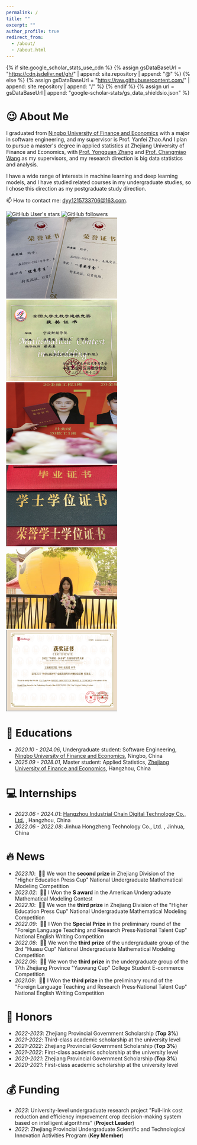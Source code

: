 ```yaml
---
permalink: /
title: ""
excerpt: ""
author_profile: true
redirect_from: 
  - /about/
  - /about.html
---
```


{% if site.google_scholar_stats_use_cdn %}
{% assign gsDataBaseUrl = "https://cdn.jsdelivr.net/gh/" | append: site.repository | append: "@" %}
{% else %}
{% assign gsDataBaseUrl = "https://raw.githubusercontent.com/" | append: site.repository | append: "/" %}
{% endif %}
{% assign url = gsDataBaseUrl | append: "google-scholar-stats/gs_data_shieldsio.json" %}

<span class='anchor' id='about-me'></span>
# 😉 About Me
I graduated from [Ningbo University of Finance and Economics](https://www.nbufe.edu.cn/) with a major in software engineering, and my supervisor is Prof. Yanfei Zhao.And I plan to pursue a master's degree in applied statistics at Zhejiang University of Finance and Economics, with [Prof. Yongquan Zhang](https://person.zufe.edu.cn/ZhangYongquan/zh_CN/index.htm) and [Prof. Changmiao Wang](https://www.sribd.cn/teacher/505).as my supervisors, and my research direction is big data statistics and analysis.

I have a wide range of interests in machine learning and deep learning models, and I have studied related courses in my undergraduate studies, so I chose this direction as my postgraduate study direction. 

📫 How to contact me: [dyy1215733706@163.com](dyy1215733706@163.com).

<img alt="GitHub User's stars" src="https://img.shields.io/github/stars/benny0323">
<img alt="GitHub followers" src="https://img.shields.io/github/followers/benny0323">


<div class='photo-box'>
  <div class='photo-box-image'><div><img src='images/1.jpg' alt="sym" width="300" height="220"></div></div>
  <div class='photo-box-image'><div><img src='images/2.png' alt="sym" width="300" height="220"></div></div>
  <div class='photo-box-image'><div><img src='images/3.jpg' alt="sym" width="300" height="220"></div></div>
  <div class='photo-box-image'><div><img src='images/4.png' alt="sym" width="300" height="220"></div></div>
  <div class='photo-box-image'><div><img src='images/5.jpg' alt="sym" width="300" height="220"></div></div>
  <div class='photo-box-image'><div><img src='images/6.png' alt="sym" width="300" height="220"></div></div>
</div>



# 📖 Educations
- *2020.10 - 2024.06*, Undergraduate student: Software Engineering, [Ningbo University of Finance and Economics](https://www.nbufe.edu.cn/), Ningbo, China
- *2025.09 - 2028.01*, Master student: Applied Statistics, [Zhejiang University of Finance and Economics](https://gs.zufe.edu.cn/), Hangzhou, China

# 💻 Internships
- *2023.06 - 2024.01*: [Hangzhou Industrial Chain Digital Technology Co., Ltd.](https://www.induschain.cn/) , Hangzhou, China
- *2022.06 - 2022.08*: Jinhua Hongzheng Technology Co., Ltd. , Jinhua, China

# 🔥 News

- *2023.10*: &nbsp;🎉🎉 We won the **second prize** in Zhejiang Division of the "Higher Education Press Cup" National Undergraduate Mathematical Modeling Competition
- *2023.02*: &nbsp;🎉🎉 I Won the **S award** in the American Undergraduate Mathematical Modeling Contest
- *2022.10*: &nbsp;🎉🎉 We won the **third prize** in Zhejiang Division of the "Higher Education Press Cup" National Undergraduate Mathematical Modeling Competition
- *2022.09*: &nbsp;🎉🎉 I Won the **Special Prize** in the preliminary round of the "Foreign Language Teaching and Research Press·National Talent Cup" National English Writing Competition
- *2022.08*: &nbsp;🎉🎉 We won the **third prize** of the undergraduate group of the 3rd "Huasu Cup" National Undergraduate Mathematical Modeling Competition
- *2022.06*: &nbsp;🎉🎉 We won the **third prize** in the undergraduate group of the 17th Zhejiang Province "Yaowang Cup" College Student E-commerce Competition
- *2021.09*: &nbsp;🎉🎉 I Won the **third prize** in the preliminary round of the "Foreign Language Teaching and Research Press·National Talent Cup" National English Writing Competition

# 🏅 Honors

- *2022-2023*: Zhejiang Provincial Government Scholarship (**Top 3%**)
- *2021-2022*: Third-class academic scholarship at the university level
- *2021-2022*: Zhejiang Provincial Government Scholarship (**Top 3%**)
- *2021-2022*: First-class academic scholarship at the university level 
- *2020-2021*: Zhejiang Provincial Government Scholarship (**Top 3%**)
- *2020-2021*: First-class academic scholarship at the university level 

# 💰 Funding

- *2023*: University-level undergraduate research project "Full-link cost reduction and efficiency improvement crop decision-making system based on intelligent algorithms" (**Project Leader**)
- *2022*: Zhejiang Provincial Undergraduate Scientific and Technological Innovation Activities Program (**Key Member**)


</div>





